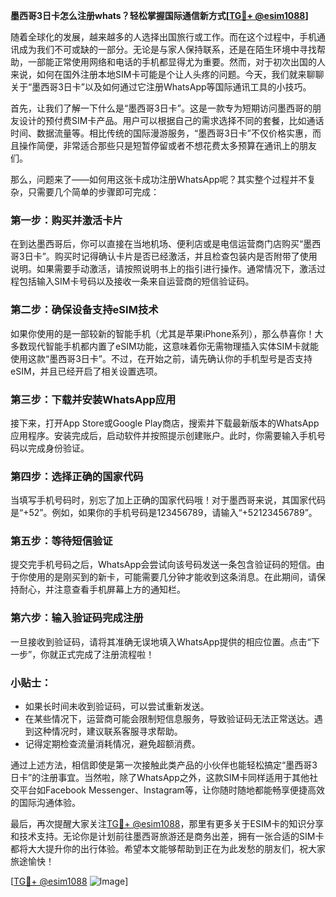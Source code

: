 **墨西哥3日卡怎么注册whats？轻松掌握国际通信新方式[[TG💪+ @esim1088](https://t.me/s/esim1088)]**

随着全球化的发展，越来越多的人选择出国旅行或工作。而在这个过程中，手机通讯成为我们不可或缺的一部分。无论是与家人保持联系，还是在陌生环境中寻找帮助，一部能正常使用网络和电话的手机都显得尤为重要。然而，对于初次出国的人来说，如何在国外注册本地SIM卡可能是个让人头疼的问题。今天，我们就来聊聊关于“墨西哥3日卡”以及如何通过它注册WhatsApp等国际通讯工具的小技巧。

首先，让我们了解一下什么是“墨西哥3日卡”。这是一款专为短期访问墨西哥的朋友设计的预付费SIM卡产品。用户可以根据自己的需求选择不同的套餐，比如通话时间、数据流量等。相比传统的国际漫游服务，“墨西哥3日卡”不仅价格实惠，而且操作简便，非常适合那些只是短暂停留或者不想花费太多预算在通讯上的朋友们。

那么，问题来了——如何用这张卡成功注册WhatsApp呢？其实整个过程并不复杂，只需要几个简单的步骤即可完成：

### 第一步：购买并激活卡片
在到达墨西哥后，你可以直接在当地机场、便利店或是电信运营商门店购买“墨西哥3日卡”。购买时记得确认卡片是否已经激活，并且检查包装内是否附带了使用说明。如果需要手动激活，请按照说明书上的指引进行操作。通常情况下，激活过程包括输入SIM卡号码以及接收一条来自运营商的短信验证码。

### 第二步：确保设备支持eSIM技术
如果你使用的是一部较新的智能手机（尤其是苹果iPhone系列），那么恭喜你！大多数现代智能手机都内置了eSIM功能，这意味着你无需物理插入实体SIM卡就能使用这款“墨西哥3日卡”。不过，在开始之前，请先确认你的手机型号是否支持eSIM，并且已经开启了相关设置选项。

### 第三步：下载并安装WhatsApp应用
接下来，打开App Store或Google Play商店，搜索并下载最新版本的WhatsApp应用程序。安装完成后，启动软件并按照提示创建账户。此时，你需要输入手机号码以完成身份验证。

### 第四步：选择正确的国家代码
当填写手机号码时，别忘了加上正确的国家代码哦！对于墨西哥来说，其国家代码是“+52”。例如，如果你的手机号码是123456789，请输入“+52123456789”。

### 第五步：等待短信验证
提交完手机号码之后，WhatsApp会尝试向该号码发送一条包含验证码的短信。由于你使用的是刚买到的新卡，可能需要几分钟才能收到这条消息。在此期间，请保持耐心，并注意查看手机屏幕上方的通知栏。

### 第六步：输入验证码完成注册
一旦接收到验证码，请将其准确无误地填入WhatsApp提供的相应位置。点击“下一步”，你就正式完成了注册流程啦！

### 小贴士：
- 如果长时间未收到验证码，可以尝试重新发送。
- 在某些情况下，运营商可能会限制短信息服务，导致验证码无法正常送达。遇到这种情况时，建议联系客服寻求帮助。
- 记得定期检查流量消耗情况，避免超额消费。

通过上述方法，相信即使是第一次接触此类产品的小伙伴也能轻松搞定“墨西哥3日卡”的注册事宜。当然啦，除了WhatsApp之外，这款SIM卡同样适用于其他社交平台如Facebook Messenger、Instagram等，让你随时随地都能畅享便捷高效的国际沟通体验。

最后，再次提醒大家关注[TG💪+ @esim1088](https://t.me/s/esim1088)，那里有更多关于ESIM卡的知识分享和技术支持。无论你是计划前往墨西哥旅游还是商务出差，拥有一张合适的SIM卡都将大大提升你的出行体验。希望本文能够帮助到正在为此发愁的朋友们，祝大家旅途愉快！

[[TG💪+ @esim1088](https://t.me/s/esim1088) ![Image](https://i.postimg.cc/4NQfJmqS/Snipaste-2025-05-13-00-14-12.png)]
